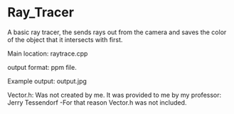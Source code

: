 # Ray_Tracer
A basic ray tracer, the sends rays out from the camera and saves the color of the object that it intersects with first.

Main location:
    raytrace.cpp
 
 output format: ppm file.    
 
 Example output: output.jpg
 
 Vector.h: Was not created by me. It was provided to me by my professor: Jerry Tessendorf 
    -For that reason Vector.h was not included.
